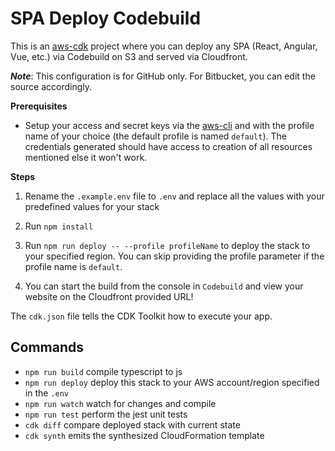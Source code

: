 # SPA Deploy Codebuild

This is an [aws-cdk](https://aws.amazon.com/cdk/) project where you can deploy any SPA (React, Angular, Vue, etc.) via Codebuild on S3 and served via Cloudfront.

**_Note_**: This configuration is for GitHub only. For Bitbucket, you can edit the source accordingly.

**Prerequisites**

- Setup your access and secret keys via the [aws-cli](https://aws.amazon.com/cli/) and with the profile name of your choice (the default profile is named `default`). The credentials generated should have access to creation of all resources mentioned else it won't work.

**Steps**

1. Rename the `.example.env` file to `.env` and replace all the values with your predefined values for your stack

2. Run `npm install`

3. Run `npm run deploy -- --profile profileName` to deploy the stack to your specified region. You can skip providing the profile parameter if the profile name is `default`.

4. You can start the build from the console in `Codebuild` and view your website on the Cloudfront provided URL!

The `cdk.json` file tells the CDK Toolkit how to execute your app.

## Commands

- `npm run build` compile typescript to js
- `npm run deploy` deploy this stack to your AWS account/region specified in the `.env`
- `npm run watch` watch for changes and compile
- `npm run test` perform the jest unit tests
- `cdk diff` compare deployed stack with current state
- `cdk synth` emits the synthesized CloudFormation template
